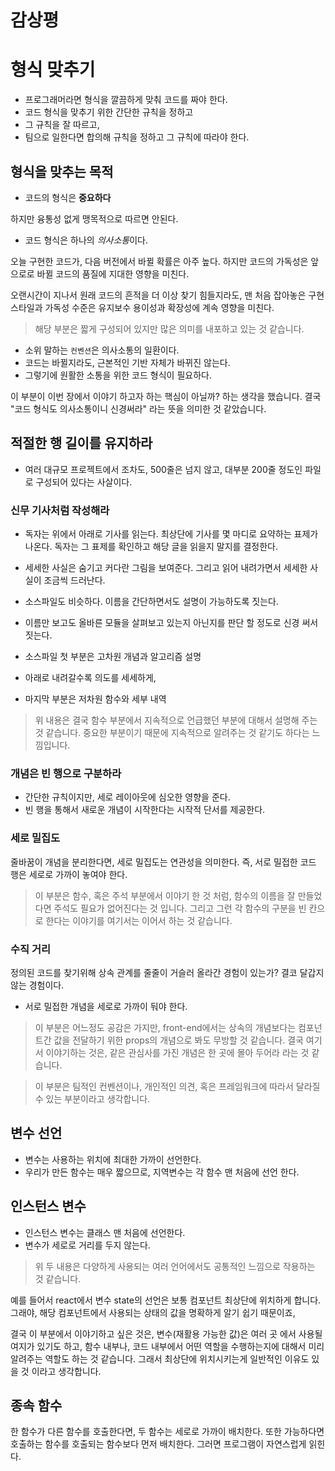 # 감상평

# 형식 맞추기

- 프로그래머라면 형식을 깔끔하게 맞춰 코드를 짜야 한다.
- 코드 형식을 맞추기 위한 간단한 규칙을 정하고
- 그 규칙을 잘 따르고,
- 팀으로 일한다면 합의해 규칙을 정하고 그 규칙에 따라야 한다.

## 형식을 맞추는 목적

- 코드의 형식은 **중요하다**

하지만 융통성 없게 맹목적으로 따르면 안된다.

- 코드 형식은 하나의 *의사소통*이다.

오늘 구현한 코드가, 다음 버전에서 바뀔 확률은 아주 높다. 하지만 코드의 가독성은 앞으로로 바뀔 코드의 품질에 지대한 영향을 미친다.

오랜시간이 지나서 원래 코드의 흔적을 더 이상 찾기 힘들지라도, 맨 처음 잡아놓은 구현 스타일과 가독성 수준은 유지보수 용이성과 확장성에 계속 영향을 미친다.

> 해당 부분은 짧게 구성되어 있지만 많은 의미를 내포하고 있는 것 같습니다.

- 소위 말하는 `컨벤션`은 의사소통의 일환이다.
- 코드는 바뀔지라도, 근본적인 기반 자체가 바뀌진 않는다.
- 그렇기에 원활한 소통을 위한 코드 형식이 필요하다.

이 부분이 이번 장에서 이야기 하고자 하는 핵심이 아닐까? 하는 생각을 했습니다. 결국 "코드 형식도 의사소통이니 신경써라" 라는 뜻을 의미한 것 같았습니다.

## 적절한 행 길이를 유지하라

- 여러 대규모 프로젝트에서 조차도, 500줄은 넘지 않고, 대부분 200줄 정도인 파일로 구성되어 있다는 사살이다.

### 신무 기사처럼 작성해라

- 독자는 위에서 아래로 기사를 읽는다. 최상단에 기사를 몇 마디로 요약하는 표제가 나온다. 독자는 그 표제를 확인하고 해당 글을 읽을지 말지를 결정한다.
- 세세한 사실은 숨기고 커다란 그림을 보여준다. 그리고 읽어 내려가면서 세세한 사실이 조금씩 드러난다.

- 소스파일도 비슷하다. 이름을 간단하면서도 설명이 가능하도록 짓는다.
- 이름만 보고도 올바른 모듈을 살펴보고 있는지 아닌지를 판단 할 정도로 신경 써서 짓는다.
- 소스파일 첫 부분은 고차원 개념과 알고리즘 설명
- 아래로 내려갈수록 의도를 세세하게,
- 마지막 부분은 저차원 함수와 세부 내역

> 위 내용은 결국 함수 부분에서 지속적으로 언급했던 부분에 대해서 설명해 주는 것 같습니다. 중요한 부분이기 때문에 지속적으로 알려주는 것 같기도 하다는 느낌입니다.

### 개념은 빈 행으로 구분하라

- 간단한 규칙이지만, 세로 레이아웃에 심오한 영향을 준다.
- 빈 행을 통해서 새로운 개념이 시작한다는 시작적 단서를 제공한다.

### 세로 밀집도

줄바꿈이 개념을 분리한다면, 세로 밀집도는 연관성을 의미한다.
즉, 서로 밀접한 코드 행은 세로로 가까이 놓여야 한다.

> 이 부분은 함수, 혹은 주석 부분에서 이야기 한 것 처럼, 함수의 이름을 잘 만들었다면 주석도 필요가 없어진다는 것 입니다. 그리고 그런 각 함수의 구분을 빈 칸으로 한다는 이야기를 여기서는 이어서 하는 것 같습니다.

### 수직 거리

정의된 코드를 찾기위해 상속 관계를 줄줄이 거슬러 올라간 경험이 있는가? 결코 달갑지 않는 경험이다.

- 서로 밀접한 개념을 세로로 가까이 둬야 한다.

> 이 부분은 어느정도 공감은 가지만, front-end에서는 상속의 개념보다는 컴포넌트간 값을 전달하기 위한 props의 개념으로 봐도 무방할 것 같습니다. 결국 여기서 이야기하는 것은, 같은 관심사를 가진 개념은 한 곳에 몰아 두어라 라는 것 같습니다.

> 이 부분은 팀적인 컨벤션이나, 개인적인 의견, 혹은 프레임워크에 따라서 달라질 수 있는 부분이라고 생각합니다.

## 변수 선언

- 변수는 사용하는 위치에 최대한 가까이 선언한다. 
- 우리가 만든 함수는 매우 짧으므로, 지역변수는 각 함수 맨 처음에 선언 한다.

## 인스턴스 변수

- 인스턴스 변수는 클래스 맨 처음에 선언한다. 
- 변수가 세로로 거리를 두지 않는다.

> 위 두 내용은 다양하게 사용되는 여러 언어에서도 공통적인 느낌으로 작용하는 것 같습니다.

예를 들어서 react에서 변수 state의 선언은 보통 컴포넌트 최상단에 위치하게 합니다. 그래야, 해당 컴포넌트에서 사용되는 상태의 값을 명확하게 알기 쉽기 때문이죠, 

결국 이 부분에서 이야기하고 싶은 것은, 변수(재활용 가능한 값)은 여러 곳 에서 사용될 여지가 있기도 하고, 함수 내부나, 코드 내부에서 어떤 역할을 수행하는지에 대해서 미리 알려주는 역할도 하는 것 같습니다. 그래서 최상단에 위치시키는게 일반적인 이유도 있을 것 이라고 생각합니다.

## 종속 함수

한 함수가 다른 함수를 호출한다면, 두 함수는 세로로 가까이 배치한다. 또한 가능하다면 호출하는 함수를 호출되는 함수보다 먼저 배치한다. 그러면 프로그램이 자연스럽게 읽힌다.